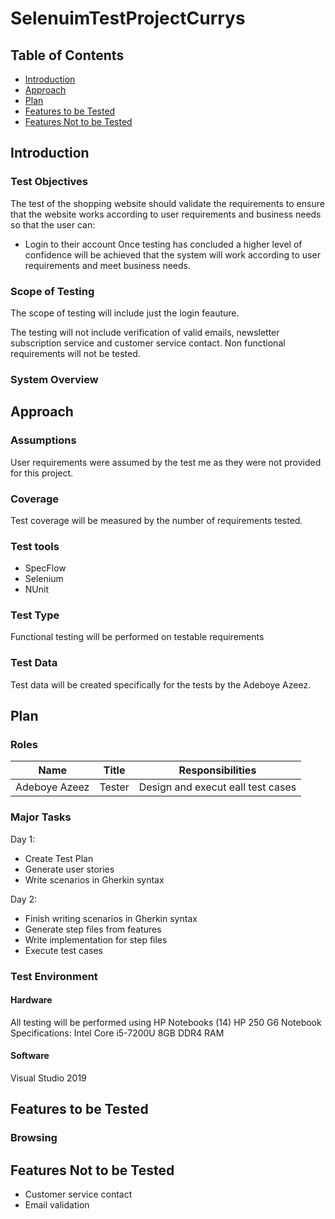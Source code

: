 # SelenuimTestProjectCurrys


## Table of Contents
* [Introduction](#introduction)
* [Approach](#approach)
* [Plan](#plan)
* [Features to be Tested](#features-to-be-tested)
* [Features Not to be Tested](#features-not-to-be-tested)

## Introduction
### Test Objectives
The test of the shopping website should validate the requirements to ensure that the website works according to user requirements and business needs so that the user can:
* Login to their account
Once testing has concluded a higher level of confidence will be achieved that the system will work according to user requirements and meet business needs.
### Scope of Testing
The scope of testing will include just the login feauture.

The testing will not include verification of valid emails, newsletter subscription service and customer service contact. Non functional requirements will not be tested.

### System Overview
## Approach
### Assumptions
User requirements were assumed by the test me as they were not provided for this project.

### Coverage
Test coverage will be measured by the number of requirements tested.
### Test tools
* SpecFlow
* Selenium
* NUnit
### Test Type
Functional testing will be performed on testable requirements
### Test Data
Test data will be created specifically for the tests by the Adeboye Azeez.
## Plan
### Roles
| Name | Title | Responsibilities |
| ------------- |-------------| -----|
| Adeboye Azeez | Tester | Design and execut eall test cases  |

### Major Tasks
Day 1: 
*	Create Test Plan
*	Generate user stories
*	Write scenarios in Gherkin syntax

Day 2:
*	Finish writing scenarios in Gherkin syntax
*	Generate step files from features
*	Write implementation for step files
*	Execute test cases

### Test Environment
#### Hardware
All testing will be performed using HP Notebooks
(14) HP 250 G6 Notebook
Specifications:
Intel Core i5-7200U
8GB DDR4 RAM
#### Software
Visual Studio 2019
## Features to be Tested
### Browsing

## Features Not to be Tested
* Customer service contact
* Email validation


